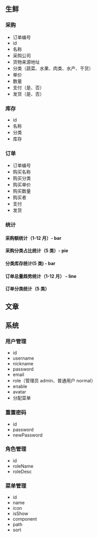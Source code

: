 ## 生鲜

### 采购

- 订单编号
- id
- 名称
- 采购公司
- 货物来源地址
- 分类（蔬菜、水果、肉类、水产、干货）
- 单价
- 数量
- 支付（是、否）
- 发货（是、否）

### 库存

- id
- 名称
- 分类
- 库存

### 订单

- 订单编号
- 购买名称
- 购买分类
- 购买单价
- 购买数量
- 购买者
- 支付
- 发货

### 统计

#### 采购额统计（1-12 月）- bar

#### 采购分类占比统计（5 类）- pie

#### 分类库存统计(5 类) - bar

#### 订单总量趋势统计（1-12 月） - line

#### 订单分类统计（5 类）

## 文章

## 系统

### 用户管理

- id
- username
- nickname
- password
- email
- role（管理员 admin、普通用户 normal）
- enable
- avatar
- 分配菜单

### 重置密码

- id
- password
- newPassword

### 角色管理

- id
- roleName
- roleDesc

### 菜单管理

- id
- name
- icon
- isShow
- component
- path
- sort
